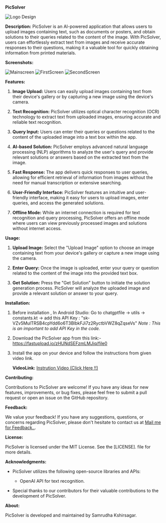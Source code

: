 **PicSolver**

![Logo Design](https://github.com/samrudha01codespace/PicSolver/assets/144599345/ca17a5f8-c473-425c-8ae0-7ce279df4884)


**Description:**
PicSolver is an AI-powered application that allows users to upload images containing text, such as documents or posters, and obtain solutions to their queries related to the content of the image. With PicSolver, users can effortlessly extract text from images and receive accurate responses to their questions, making it a valuable tool for quickly obtaining information from printed materials.

**Screenshots:**


![Mainscreen](https://github.com/samrudha01codespace/PicSolver/assets/144599345/e16c7eaa-ee8e-496e-a090-08f613faf071)
![FirstScreen](https://github.com/samrudha01codespace/PicSolver/assets/144599345/c8a78ba5-35bb-416a-aec1-f0f35f862dd5)
![SecondScreen](https://github.com/samrudha01codespace/PicSolver/assets/144599345/44c14397-786a-43eb-a61d-b504225e5447)



**Features:**

1. **Image Upload:** Users can easily upload images containing text from their device's gallery or by capturing a new image using the device's camera.

2. **Text Recognition:** PicSolver utilizes optical character recognition (OCR) technology to extract text from uploaded images, ensuring accurate and reliable text recognition.

3. **Query Input:** Users can enter their queries or questions related to the content of the uploaded image into a text box within the app.

4. **AI-based Solution:** PicSolver employs advanced natural language processing (NLP) algorithms to analyze the user's query and provide relevant solutions or answers based on the extracted text from the image.

5. **Fast Response:** The app delivers quick responses to user queries, allowing for efficient retrieval of information from images without the need for manual transcription or extensive searching.

6. **User-Friendly Interface:** PicSolver features an intuitive and user-friendly interface, making it easy for users to upload images, enter queries, and access the generated solutions.

7. **Offline Mode:** While an internet connection is required for text recognition and query processing, PicSolver offers an offline mode where users can view previously processed images and solutions without internet access.

**Usage:**

1. **Upload Image:** Select the "Upload Image" option to choose an image containing text from your device's gallery or capture a new image using the camera.
   
2. **Enter Query:** Once the image is uploaded, enter your query or question related to the content of the image into the provided text box.
   
3. **Get Solution:** Press the "Get Solution" button to initiate the solution generation process. PicSolver will analyze the uploaded image and provide a relevant solution or answer to your query.

**Installation:**

1. Before installation , In Android Studio:
 Go to chatgptfile -> utils -> constants.kt ->  add this API Key : "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"
*Note : This is an important to add API Key in the code.* 

3. Download the PicSolver app from this link:- https://fastupload.io/zHUNdSEFzmLMJiq/file0 
   
4. Install the app on your device and follow the instructions from given video link.
   
   **VideoLink:** [Instrution Video (Click Here !!)](https://youtu.be/eJIE_GJTZb8)


**Contributing:**

Contributions to PicSolver are welcome! If you have any ideas for new features, improvements, or bug fixes, please feel free to submit a pull request or open an issue on the GitHub repository.

**Feedback:**

We value your feedback! If you have any suggestions, questions, or concerns regarding PicSolver, please don't hesitate to contact us at [Mail me for Feedback..](mailto:samrudhakshirsagar@gmail.com).

**License:**

PicSolver is licensed under the MIT License. See the [LICENSE]. file for more details.

**Acknowledgments:**

- PicSolver utilizes the following open-source libraries and APIs:
  - OpenAI API for text recognition.
  
- Special thanks to our contributors for their valuable contributions to the development of PicSolver.

**About:**

PicSolver is developed and maintained by Samrudha Kshirsagar.
